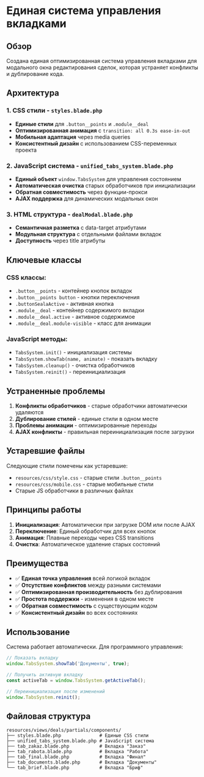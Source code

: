 # Единая система управления вкладками

## Обзор

Создана единая оптимизированная система управления вкладками для модального окна редактирования сделок, которая устраняет конфликты и дублирование кода.

## Архитектура

### 1. CSS стили - `styles.blade.php`
- **Единые стили** для `.button__points` и `.module__deal`
- **Оптимизированная анимация** с `transition: all 0.3s ease-in-out`
- **Мобильная адаптация** через media queries
- **Консистентный дизайн** с использованием CSS-переменных проекта

### 2. JavaScript система - `unified_tabs_system.blade.php`
- **Единый объект** `window.TabsSystem` для управления состоянием
- **Автоматическая очистка** старых обработчиков при инициализации
- **Обратная совместимость** через функции-прокси
- **AJAX поддержка** для динамических модальных окон

### 3. HTML структура - `dealModal.blade.php`
- **Семантичная разметка** с data-target атрибутами
- **Модульная структура** с отдельными файлами вкладок
- **Доступность** через title атрибуты

## Ключевые классы

### CSS классы:
- `.button__points` - контейнер кнопок вкладок
- `.button__points button` - кнопки переключения
- `.buttonSealaActive` - активная кнопка
- `.module__deal` - контейнер содержимого вкладки
- `.module__deal.active` - активное содержимое
- `.module__deal.module-visible` - класс для анимации

### JavaScript методы:
- `TabsSystem.init()` - инициализация системы
- `TabsSystem.showTab(name, animate)` - показать вкладку
- `TabsSystem.cleanup()` - очистка обработчиков
- `TabsSystem.reinit()` - переинициализация

## Устраненные проблемы

1. **Конфликты обработчиков** - старые обработчики автоматически удаляются
2. **Дублирование стилей** - единые стили в одном месте
3. **Проблемы анимации** - оптимизированные переходы
4. **AJAX конфликты** - правильная переинициализация после загрузки

## Устаревшие файлы

Следующие стили помечены как устаревшие:
- `resources/css/style.css` - старые стили `.button__points`
- `resources/css/mobile.css` - старые мобильные стили
- Старые JS обработчики в различных файлах

## Принципы работы

1. **Инициализация**: Автоматически при загрузке DOM или после AJAX
2. **Переключение**: Единый обработчик для всех кнопок
3. **Анимация**: Плавные переходы через CSS transitions
4. **Очистка**: Автоматическое удаление старых состояний

## Преимущества

- ✅ **Единая точка управления** всей логикой вкладок
- ✅ **Отсутствие конфликтов** между разными системами
- ✅ **Оптимизированная производительность** без дублирования
- ✅ **Простота поддержки** - изменения в одном месте
- ✅ **Обратная совместимость** с существующим кодом
- ✅ **Консистентный дизайн** во всех состояниях

## Использование

Система работает автоматически. Для программного управления:

```javascript
// Показать вкладку
window.TabsSystem.showTab('Документы', true);

// Получить активную вкладку
const activeTab = window.TabsSystem.getActiveTab();

// Переинициализация после изменений
window.TabsSystem.reinit();
```

## Файловая структура

```
resources/views/deals/partials/components/
├── styles.blade.php              # Единые CSS стили
├── unified_tabs_system.blade.php # JavaScript система
├── tab_zakaz.blade.php           # Вкладка "Заказ"
├── tab_rabota.blade.php          # Вкладка "Работа"
├── tab_final.blade.php           # Вкладка "Финал"
├── tab_documents.blade.php       # Вкладка "Документы"
└── tab_brief.blade.php           # Вкладка "Бриф"
```
